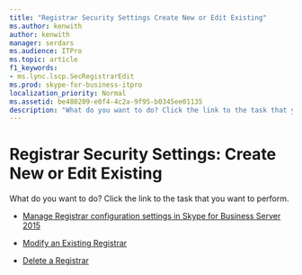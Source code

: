 ```yaml
---
title: "Registrar Security Settings Create New or Edit Existing"
ms.author: kenwith
author: kenwith
manager: serdars
ms.audience: ITPro
ms.topic: article
f1_keywords:
- ms.lync.lscp.SecRegistrarEdit
ms.prod: skype-for-business-itpro
localization_priority: Normal
ms.assetid: be480209-e0f4-4c2a-9f95-b0345ee01135
description: "What do you want to do? Click the link to the task that you want to perform."
---
```


# Registrar Security Settings: Create New or Edit Existing
 
What do you want to do? Click the link to the task that you want to perform.
  
- [Manage Registrar configuration settings in Skype for Business Server 2015](../../../manage/authentication/registrar-configuration-settings.md)
    
- [Modify an Existing Registrar](http://technet.microsoft.com/library/a8931511-3e66-49ed-a3ec-03bcd61ce1f0.aspx)
    
- [Delete a Registrar](http://technet.microsoft.com/library/ae43cd75-cae4-4f78-b037-779a2cdb583b.aspx)
    
 

